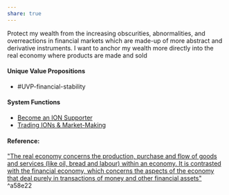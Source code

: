 ```yaml
---
share: true
---  
```

Protect my wealth from the increasing obscurities, abnormalities, and overreactions in financial markets which are made-up of more abstract and derivative instruments. I want to anchor my wealth more directly into the real economy where products are made and sold

#### Unique Value Propositions
- #UVP-financial-stability

#### System Functions
- [Become an ION Supporter](./Become%20an%20ION%20Supporter.md)
- [Trading IONs & Market-Making](./Trading%20IONs%20&%20Market-Making.md) 

#### Reference:
["The real economy concerns the production, purchase and flow of goods and services (like oil, bread and labour) within an economy. It is contrasted with the financial economy, which concerns the aspects of the economy that deal purely in transactions of money and other financial assets"](https://en.wikipedia.org/wiki/Real_economy) ^a58e22